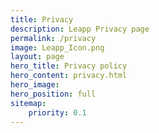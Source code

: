 ```yaml
---
title: Privacy
description: Leapp Privacy page
permalink: /privacy
image: Leapp_Icon.png
layout: page
hero_title: Privacy policy
hero_content: privacy.html
hero_image: 
hero_position: full
sitemap:
    priority: 0.1
---
```

